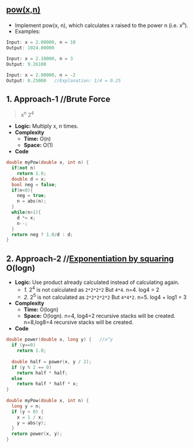 ## [pow(x,n)](https://leetcode.com/problems/powx-n/solution/)
- Implement pow(x, n), which calculates x raised to the power n (i.e. x<sup>n</sup>).
- Examples:
```c
Input: x = 2.00000, n = 10
Output: 1024.00000

Input: x = 2.10000, n = 3
Output: 9.26100

Input: x = 2.00000, n = -2
Output: 0.25000   //Explanation: 1/4 = 0.25
```

## 1. Approach-1  //Brute Force
> x<sup>n</sup>   2<sup>4</sup> 
- **Logic:** Multiply x, n times.
- **Complexity**
  - **Time:** O(n)
  - **Space:** O(1)
- **Code**
```c++
double myPow(double x, int n) {
  if(not n)
    return 1.0;
  double d = x;
  bool neg = false;
  if(n<0){
    neg = true;
    n = abs(n);
  }
  while(n>1){
    d *= x;
    n--;
  }
  return neg ? 1.0/d : d;
}
```

## 2. Approach-2  //[Exponentiation by squaring](https://en.wikipedia.org/wiki/Exponentiation_by_squaring) O(logn)
- **Logic:** Use product already calculated instead of calculating again.
  - *1.* 2<sup>4</sup> is not calculated as `2*2*2*2` But `4*4`.  n=4. log4 = 2
  - *2.* 2<sup>5</sup> is not calculated as `2*2*2*2*2` But `4*4*2`.  n=5. log4 + log1 = 3
- **Complexity**
  - **Time:** O(logn)
  - **Space:** O(logn). n=4, log4=2 recursive stacks will be created. n=8,log8=4 recursive stacks will be created.
- **Code**
```c++
double power(double x, long y) {   //x^y
  if (y==0)
    return 1.0;
    
  double half = power(x, y / 2);
  if (y % 2 == 0)
    return half * half;
  else
    return half * half * x;
}
    
double myPow(double x, int n) {
  long y = n;
  if (y < 0) {
    x = 1 / x;
    y = abs(y);
  }
  return power(x, y);
}
```
